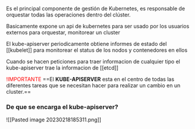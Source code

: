 Es el principal componente de gestión de Kubernetes, es responsable de orquestar todas las operaciones dentro del clúster.

Basicamente expone un api de kubernetes para ser usado por los usuarios externos para orquestar, monitorear un cluster

El kube-apiserver periodicamente obtiene informes de estado del [[kubelet]] para monitorear el status de los nodos y contenedores en ellos

Cuando se hacen peticiones para traer informacion de cualquier tipo el kube-apiserver trae la informacion de [[etcd]]

<font color="red">!IMPORTANTE</font>
==El **KUBE-APISERVER** esta en el centro de todas las diferentes tareas que se necesitan hacer para realizar un cambio en un cluster.==

### De que se encarga el kube-apiserver?
![[Pasted image 20230218185311.png]]